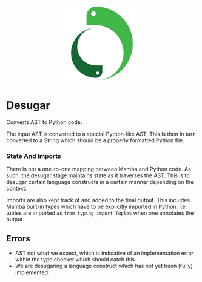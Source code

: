 <h1 style="text-align: center;">
    <img src="image/logo.svg" height="200" alt="Mamba logo"/>
</h1>

# Desugar

Converts AST to Python code.

The input AST is converted to a special Python-like AST. This is then in turn converted to a String which should be a
properly formatted Python file.

### State And Imports

There is not a one-to-one mapping between Mamba and Python code. As such, the desugar stage maintains state as it
traverses the AST. This is to desugar certain language constructs in a certain manner depending on the context.

Imports are also kept track of and added to the final output. This includes Mamba built-in types which have to be
explicitly imported in Python. I.e. tuples are imported as `from typing import Tuples` when one annotates the output.

## Errors

- AST not what we expect, which is indicative of an implementation error within the type checker which should catch
  this.
- We are desugaring a language construct which has not yet been (fully) implemented.
